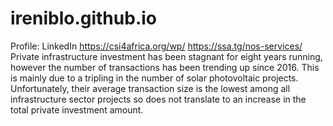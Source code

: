 # ireniblo.github.io
Profile: LinkedIn
https://csi4africa.org/wp/
https://ssa.tg/nos-services/
Private infrastructure investment has been stagnant for eight years running, however the number of transactions has been trending up since 2016. This is mainly due to a tripling in the number of solar photovoltaic projects. Unfortunately, their average transaction size is the lowest among all infrastructure sector projects so does not translate to an increase in the total private investment amount.
